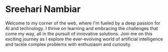 # Sreehari Nambiar

Welcome to my corner of the web, where I'm fueled by a deep passion for AI and technology. I thrive on learning and embracing the challenges that come my way, all in the pursuit of innovative solutions. 
Join me on this exciting journey as I explore the ever-evolving world of artificial intelligence and tackle complex problems with enthusiasm and curiosity.
